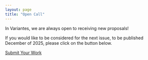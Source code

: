 ```yaml
---
layout: page
title: "Open Call"
---
```


In Variantes, we are always open to receiving new proposals!

If you would like to be considered for the next issue, to be published December of 2025, please click on the button below.

<a href="https://forms.gle/KC8mU34AKbSs2RQ58" class="btn btn-primary text-center" target="_blank">Submit Your Work</a>
